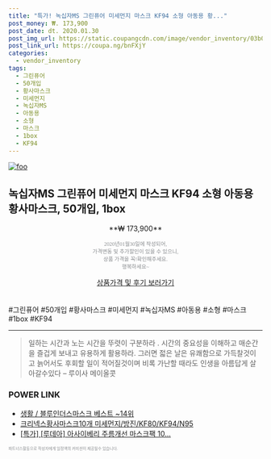 ```yaml
--- 
title: "특가! 녹십자MS 그린퓨어 미세먼지 마스크 KF94 소형 아동용 황..." 
post_money: ₩. 173,900 
post_date: dt. 2020.01.30 
post_img_url: https://static.coupangcdn.com/image/vendor_inventory/03b0/e4d22f2f2682627554ca93df2c8cd7fd864a936b6af10f0bdfa99cb55328.jpg 
post_link_url: https://coupa.ng/bnFXjY 
categories: 
  - vendor_inventory 
tags: 
  - 그린퓨어 
  - 50개입 
  - 황사마스크 
  - 미세먼지 
  - 녹십자MS 
  - 아동용 
  - 소형 
  - 마스크 
  - 1box 
  - KF94 
--- 
```

[![foo](https://static.coupangcdn.com/image/vendor_inventory/03b0/e4d22f2f2682627554ca93df2c8cd7fd864a936b6af10f0bdfa99cb55328.jpg)](https://coupa.ng/bnFXjY) 

## 녹십자MS 그린퓨어 미세먼지 마스크 KF94 소형 아동용 황사마스크, 50개입, 1box 
<p style="text-align: center;">**₩ 173,900**</p> 
<p style="text-align: center;"><span style="color: #898c8f; font-family: Georgia,Times,serif; font-size: 0.75em;">2020년01월30일에 작성되어, <br>가격변동 및 추가할인이 있을 수 있으니,<br> 상품 가격을 꼭!확인해주세요.<br>행복하세요~</span> 
</p>	 
<div markdown="0" style="text-align: center;"><a href="https://coupa.ng/bnFXjY" class="btn btn--success">상품가격 및 후기 보러가기</a></div> 
<br><br> 
  #그린퓨어 #50개입 #황사마스크 #미세먼지 #녹십자MS #아동용 #소형 #마스크 #1box #KF94 
<hr> 

> 일하는 시간과 노는 시간을 뚜렷이 구분하라 . 시간의 중요성을 이해하고 매순간을 즐겁게 보내고 유용하게 활용하라. 그러면 젋은 날은 유쾌함으로 가득찰것이고 늙어서도 후회할 일이 적어질것이며 비록 가난할 때라도 인생을 아름답게 살아갈수있다  – 루이사 메이올콧 


### POWER LINK

* <a href="https://blog.naver.com/santokki14/221788111499" target="_blank">생활 / 블루인더스마스크 베스트 ~14위</a>
* <a href="https://blog.naver.com/santokki14/221787187041" target="_blank">크리넥스황사마스크10개 미세먼지/방진/KF80/KF94/N95</a>
* <a href="https://blog.naver.com/an0733/221790383010" target="_blank">[특가] [루데아] 아사이베리 주름개선 마스크팩 10...</a>

<span style="color: #898c8f; font-family: Georgia,Times,serif; font-size: 0.55em;">파트너스활동으로 작성자에게 일정액의 커미션이 제공될수 있습니다.</span> 
